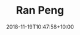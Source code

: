 ---
title: "Ran Peng"
date: 2018-11-19T10:47:58+10:00
image: "images/team/Ran Peng.jpg"
jobtitle: "Legal Personnel - DKU '23"
# linkedinurl: "https://www.linkedin.com/in/junkaiman"
promoted: true
weight: 1
---